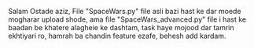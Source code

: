 Salam Ostade aziz, File "SpaceWars.py" file asli bazi hast ke dar moede mogharar upload shode,
ama file "SpaceWars_advanced.py" file i hast ke baadan be khatere alagheie ke dashtam, task haye mojood dar tamrin ekhtiyari ro, hamrah ba chandin feature ezafe, behesh add kardam.